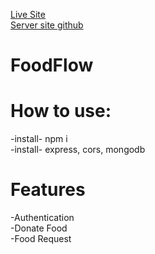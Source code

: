 
 
[Live Site](https://foodflow-8400c.web.app) <br/>
[Server site github](https://github.com/AbuRahat889/FoodFlow-Server) <br/>

# FoodFlow  <br/>
# How to use:  <br/>
-install- npm i  <br/>
-install- express, cors, mongodb  <br/>

# Features <br/>
-Authentication  <br/>
-Donate Food  <br/>
-Food Request   <br/>
